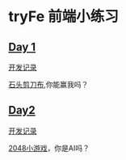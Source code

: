 # tryFe 前端小练习

## [Day 1](http://dengshushan.com/tryFe/%E7%9F%B3%E5%A4%B4%E5%89%AA%E5%88%80%E5%B8%83/index.html)

[开发记录](http://dengshushan.com/day01/)

[石头剪刀布](http://dengshushan.com/tryFe/%E7%9F%B3%E5%A4%B4%E5%89%AA%E5%88%80%E5%B8%83/index.html),你能赢我吗？

## [Day2](http://dengshushan.com/tryFe/2048/index.html)

[开发记录](http://dengshushan.com/day02/)

[2048小游戏](http://dengshushan.com/tryFe/2048/index.html)，你是AI吗？
